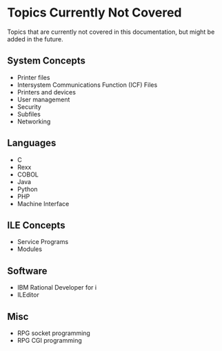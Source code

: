 # Topics Currently Not Covered

Topics that are currently not covered in this documentation, but might be added in the future.


## System Concepts
* Printer files
* Intersystem Communications Function (ICF) Files
* Printers and devices
* User management
* Security
* Subfiles
* Networking


## Languages
* C
* Rexx
* COBOL
* Java
* Python
* PHP
* Machine Interface


## ILE Concepts
* Service Programs
* Modules


## Software
* IBM Rational Developer for i
* ILEditor


## Misc
* RPG socket programming
* RPG CGI programming